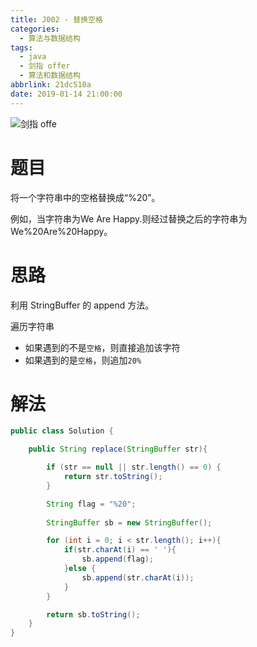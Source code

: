 ```yaml
---
title: J002 - 替换空格
categories:
  - 算法与数据结构
tags:
  - java
  - 剑指 offer
  - 算法和数据结构
abbrlink: 21dc510a
date: 2019-01-14 21:00:00
---
```


![剑指 offe](http://image.shuiyujie.com/%E5%89%91%E6%8C%87%20offer.jpg)

# 题目

将一个字符串中的空格替换成“%20”。

例如，当字符串为We Are Happy.则经过替换之后的字符串为We%20Are%20Happy。

<!-- more -->

# 思路

利用 StringBuffer 的 append 方法。

遍历字符串
- 如果遇到的不是`空格`，则直接追加该字符
- 如果遇到的是`空格`，则追加`20%`

# 解法

```java
public class Solution {

    public String replace(StringBuffer str){

        if (str == null || str.length() == 0) {
            return str.toString();
        }

        String flag = "%20";
        
        StringBuffer sb = new StringBuffer();

        for (int i = 0; i < str.length(); i++){
            if(str.charAt(i) == ' '){
                sb.append(flag);
            }else {
                sb.append(str.charAt(i));
            }
        }

        return sb.toString();
    }
}
```



